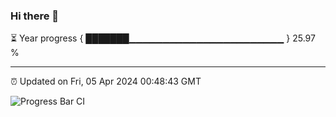 ### Hi there 👋

⏳ Year progress { ███████▁▁▁▁▁▁▁▁▁▁▁▁▁▁▁▁▁▁▁▁▁▁▁ } 25.97 %

---

⏰ Updated on Fri, 05 Apr 2024 00:48:43 GMT

![Progress Bar CI](https://github.com/liununu/liununu/workflows/Progress%20Bar%20CI/badge.svg)

